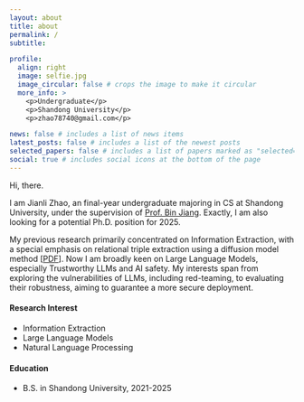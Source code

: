```yaml
---
layout: about
title: about
permalink: /
subtitle:

profile:
  align: right
  image: selfie.jpg
  image_circular: false # crops the image to make it circular
  more_info: >
    <p>Undergraduate</p>
    <p>Shandong University</p>
    <p>zhao78740@gmail.com</p>

news: false # includes a list of news items
latest_posts: false # includes a list of the newest posts
selected_papers: false # includes a list of papers marked as "selected={true}"
social: true # includes social icons at the bottom of the page
---
```


Hi, there.

I am Jianli Zhao, an final-year undergraduate majoring in CS at Shandong University, under the supervision of [Prof. Bin Jiang](https://faculty.sdu.edu.cn/jiangbin). Exactly, I am also looking for a potential Ph.D. position for 2025.

My previous research primarily concentrated on Information Extraction, with a special emphasis on relational triple extraction using a diffusion model method [[PDF](https://arxiv.org/pdf/2403.00808.pdf)]. Now I am broadly keen on Large Language Models, especially Trustworthy LLMs and AI safety. My interests span from exploring the vulnerabilities of LLMs, including red-teaming, to evaluating their robustness, aiming to guarantee a more secure deployment.

#### Research Interest

- Information Extraction
- Large Language Models
- Natural Language Processing

#### Education

- B.S. in Shandong University, 2021-2025
